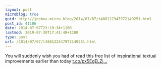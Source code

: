 ```yaml
---
layout: post
microblog: true
guid: http://joshua.micro.blog/2014/07/07/t486122347972149251.html
post_id: 41106
date: 2014-07-07T23:19:34+1100
lastmod: 2019-07-30T17:41:48+1100
type: post
url: /2014/07/07/t486122347972149251.html
---
```

You will suddenly wish you had of read this free list of inspirational textual improvements earlier than today [t.co/px5EgELZj...](http://t.co/px5EgELZjz)
